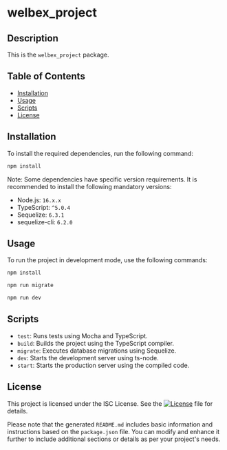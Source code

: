 # welbex_project

## Description

This is the `welbex_project` package.

## Table of Contents

- [Installation](#installation)
- [Usage](#usage)
- [Scripts](#scripts)
- [License](#license)

## Installation

To install the required dependencies, run the following command:

```bash
npm install
```
Note: Some dependencies have specific version requirements. It is recommended to install the following mandatory versions:

- Node.js: `16.x.x`
- TypeScript: `^5.0.4`
- Sequelize: `6.3.1`
- sequelize-cli: `6.2.0`

## Usage
To run the project in development mode, use the following commands:
```bash
npm install
```
```bash
npm run migrate
```
```bash
npm run dev
```

## Scripts

- `test`: Runs tests using Mocha and TypeScript.
- `build`: Builds the project using the TypeScript compiler.
- `migrate`: Executes database migrations using Sequelize.
- `dev`: Starts the development server using ts-node.
- `start`: Starts the production server using the compiled code.

## License

This project is licensed under the ISC License. See the [![License](https://img.shields.io/badge/License-ISC-blue.svg)](https://opensource.org/licenses/ISC) file for details.

Please note that the generated `README.md` includes basic information and instructions based on the `package.json` file. You can modify and enhance it further to include additional sections or details as per your project's needs.
